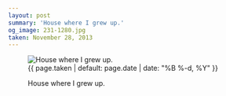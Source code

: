 ```yaml
---
layout: post
summary: 'House where I grew up.'
og_image: 231-1280.jpg
taken: November 28, 2013
---
```


<figure class="post" data-src="{{ site.assets_url }}/{{ page.og_image }}">
<img alt="House where I grew up." sizes="(min-width: 700px) 50vw, calc(100vw - 2rem)" src="{{ site.assets_url }}/231-640.jpg" srcset="{{ site.assets_url }}/231-1280.jpg 1280w, {{ site.assets_url }}/231-960.jpg 960w, {{ site.assets_url }}/231-640.jpg 640w, {{ site.assets_url }}/231-320.jpg 320w"/>
<figcaption>
<time>{{ page.taken | default: page.date | date: "%B %-d, %Y" }}</time>
<p>House where I grew up.</p>
</figcaption>
</figure>
